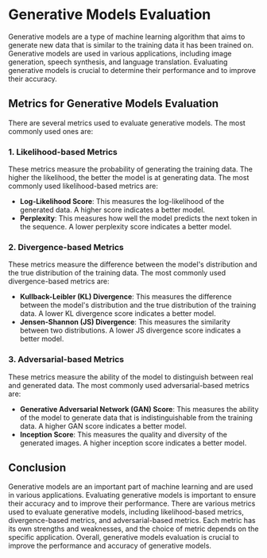 # Generative Models Evaluation

Generative models are a type of machine learning algorithm that aims to generate new data that is similar to the training data it has been trained on. Generative models are used in various applications, including image generation, speech synthesis, and language translation. Evaluating generative models is crucial to determine their performance and to improve their accuracy. 

## Metrics for Generative Models Evaluation

There are several metrics used to evaluate generative models. The most commonly used ones are:

### 1. Likelihood-based Metrics

These metrics measure the probability of generating the training data. The higher the likelihood, the better the model is at generating data. The most commonly used likelihood-based metrics are:

- **Log-Likelihood Score**: This measures the log-likelihood of the generated data. A higher score indicates a better model.
- **Perplexity**: This measures how well the model predicts the next token in the sequence. A lower perplexity score indicates a better model.

### 2. Divergence-based Metrics

These metrics measure the difference between the model's distribution and the true distribution of the training data. The most commonly used divergence-based metrics are:

- **Kullback-Leibler (KL) Divergence**: This measures the difference between the model's distribution and the true distribution of the training data. A lower KL divergence score indicates a better model.
- **Jensen-Shannon (JS) Divergence**: This measures the similarity between two distributions. A lower JS divergence score indicates a better model.

### 3. Adversarial-based Metrics

These metrics measure the ability of the model to distinguish between real and generated data. The most commonly used adversarial-based metrics are:

- **Generative Adversarial Network (GAN) Score**: This measures the ability of the model to generate data that is indistinguishable from the training data. A higher GAN score indicates a better model.
- **Inception Score**: This measures the quality and diversity of the generated images. A higher inception score indicates a better model.

## Conclusion

Generative models are an important part of machine learning and are used in various applications. Evaluating generative models is important to ensure their accuracy and to improve their performance. There are various metrics used to evaluate generative models, including likelihood-based metrics, divergence-based metrics, and adversarial-based metrics. Each metric has its own strengths and weaknesses, and the choice of metric depends on the specific application. Overall, generative models evaluation is crucial to improve the performance and accuracy of generative models.

